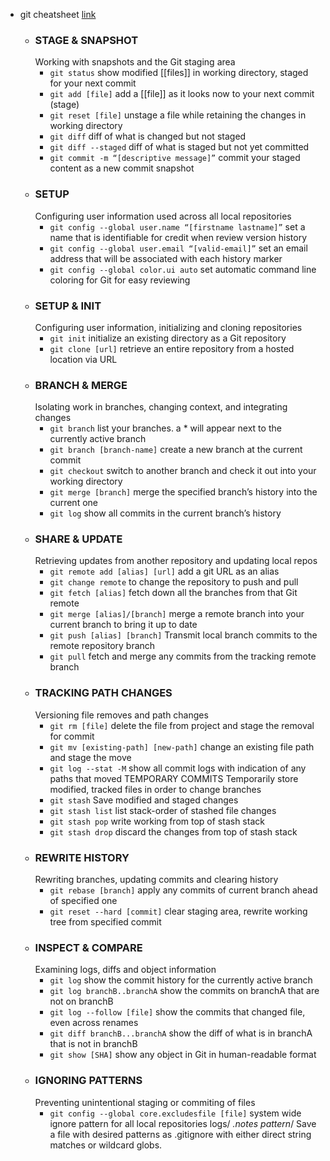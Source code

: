 - git cheatsheet [link](https://education.github.com/git-cheat-sheet-education.pdf)
	- ### STAGE & SNAPSHOT
	  Working with snapshots and the Git staging area
		- `git status`
		  show modified [[files]] in working directory, staged for your next commit
		- `git add [file]`
		  add a [[file]] as it looks now to your next commit (stage)
		- `git reset [file]`
		  unstage a file while retaining the changes in working directory
		- `git diff`
		  diff of what is changed but not staged
		- `git diff --staged`
		  diff of what is staged but not yet committed
		- `git commit -m “[descriptive message]”`
		  commit your staged content as a new commit snapshot
	- ### SETUP
	   Configuring user information used across all local repositories
		- `git config --global user.name “[firstname lastname]”`
		  set a name that is identifiable for credit when review version history
		- `git config --global user.email “[valid-email]”`
		  set an email address that will be associated with each history marker
		- `git config --global color.ui auto`
		  set automatic command line coloring for Git for easy reviewing
	- ### SETUP & INIT
	   Configuring user information, initializing and cloning repositories
		- `git init`
		  initialize an existing directory as a Git repository
		- `git clone [url]`
		  retrieve an entire repository from a hosted location via URL
	- ### BRANCH & MERGE
	   Isolating work in branches, changing context, and integrating changes
		- `git branch`
		  list your branches. a * will appear next to the currently active branch
		- `git branch [branch-name]`
		  create a new branch at the current commit
		- `git checkout`
		  switch to another branch and check it out into your working directory
		- `git merge [branch]`
		  merge the specified branch’s history into the current one
		- `git log`
		  show all commits in the current branch’s history
	- ### SHARE & UPDATE
	   Retrieving updates from another repository and updating local repos
		- `git remote add [alias] [url]`
		  add a git URL as an alias
		- `git change remote`
		  to change the repository to push and pull
		- `git fetch [alias]`
		  fetch down all the branches from that Git remote
		- `git merge [alias]/[branch]`
		  merge a remote branch into your current branch to bring it up to date
		- `git push [alias] [branch]`
		  Transmit local branch commits to the remote repository branch
		- `git pull`
		  fetch and merge any commits from the tracking remote branch
	- ### TRACKING PATH CHANGES
	   Versioning file removes and path changes
		- `git rm [file]`
		  delete the file from project and stage the removal for commit
		- `git mv [existing-path] [new-path]`
		  change an existing file path and stage the move
		- `git log --stat -M`
		  show all commit logs with indication of any paths that moved TEMPORARY COMMITS
		  Temporarily store modified, tracked files in order to change branches
		- `git stash`
		  Save modified and staged changes
		- `git stash list`
		  list stack-order of stashed file changes
		- `git stash pop`
		  write working from top of stash stack
		- `git stash drop`
		  discard the changes from top of stash stack
	- ### REWRITE HISTORY
	   Rewriting branches, updating commits and clearing history
		- `git rebase [branch]`
		  apply any commits of current branch ahead of specified one
		- `git reset --hard [commit]`
		  clear staging area, rewrite working tree from specified commit
	- ### INSPECT & COMPARE
	   Examining logs, diffs and object information
		- `git log`
		  show the commit history for the currently active branch
		- `git log branchB..branchA`
		  show the commits on branchA that are not on branchB
		- `git log --follow [file]`
		  show the commits that changed file, even across renames
		- `git diff branchB...branchA`
		  show the diff of what is in branchA that is not in branchB
		- `git show [SHA]`
		  show any object in Git in human-readable format
	- ### IGNORING PATTERNS
	   Preventing unintentional staging or commiting of files
		- `git config --global core.excludesfile [file]`
		  system wide ignore pattern for all local repositories
		  logs/
		  *.notes
		  pattern*/
		  Save a file with desired patterns as .gitignore with either direct string
		  matches or wildcard globs.